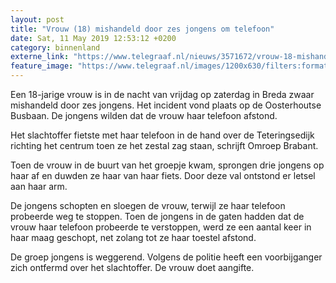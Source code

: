 ```yaml
---
layout: post
title: "Vrouw (18) mishandeld door zes jongens om telefoon"
date: Sat, 11 May 2019 12:53:12 +0200
category: binnenland
externe_link: "https://www.telegraaf.nl/nieuws/3571672/vrouw-18-mishandeld-door-zes-jongens-om-telefoon"
feature_image: "https://www.telegraaf.nl/images/1200x630/filters:format(jpeg):quality(80)/cdn-kiosk-api.telegraaf.nl/6978f16a-73ea-11e9-9293-0218eaf05005.jpg"
---
```


<p class="intro">Een 18-jarige vrouw is in de nacht van vrijdag op zaterdag in Breda zwaar mishandeld door zes jongens. Het incident vond plaats op de Oosterhoutse Busbaan. De jongens wilden dat de vrouw haar telefoon afstond.</p> <p>Het slachtoffer fietste met haar telefoon in de hand over de Teteringsedijk richting het centrum toen ze het zestal zag staan, schrijft Omroep Brabant.</p><p>Toen de vrouw in de buurt van het groepje kwam, sprongen drie jongens op haar af en duwden ze haar van haar fiets. Door deze val ontstond er letsel aan haar arm.</p><p>De jongens schopten en sloegen de vrouw, terwijl ze haar telefoon probeerde weg te stoppen. Toen de jongens in de gaten hadden dat de vrouw haar telefoon probeerde te verstoppen, werd ze een aantal keer in haar maag geschopt, net zolang tot ze haar toestel afstond.</p><p>De groep jongens is weggerend. Volgens de politie heeft een voorbijganger zich ontfermd over het slachtoffer. De vrouw doet aangifte.</p>
